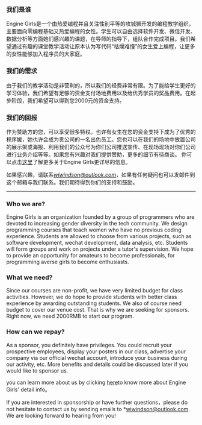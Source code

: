 ### 我们是谁
Engine Girls是一个由热爱编程并且关注性别平等的攻城狮开发的编程教学组织，主要面向零编程基础又热爱编程的女性。学生可以自由选择软件开发、微信开发、数据分析等方面她们感兴趣的课题，在导师的指导下，组队合作完成项目。我们希望通过有趣的课堂教学活动让原本认为写代码“枯燥难懂”的女生爱上编程，让更多的女性能够加入程序员的大家庭。

### 我们的需求
由于我们的教学活动是非营利的，所以我们的经费非常有限。为了能给学生更好的学习体验，我们希望有足够的资金支付场地费用以及给优秀学员的奖品费用。在起步阶段，我们希望可以得到您2000元的资金支持。

### 我们的回报
作为赞助方的您，可以享受很多特权。也许有女生在您的资金支持下成为了优秀的程序媛，她也许会成为贵公司的一名出色员工。您也可以在我们的场地中放置公司的展示架或海报、利用我们的公众号为你们公司推送宣传、在现场现场对你们公司进行业务介绍等等。如果您有兴趣对我们提供赞助，更多的细节有待商谈。
你可以点击[这里](https://mp.weixin.qq.com/s?__biz=MzIzMjQzODkxNQ==&mid=2247483703&idx=1&sn=db56a3346d9fc7ce0b3aeb873716275b&chksm=e895acdbdfe225cdfd060ad98985bfb1c2c160e803be07677ca47e9d5041cb0fdf8cd8267706&mpshare=1&scene=1&srcid=0317lgeQ137qCo2XDXdNz5u7#rd)了解更多关于Engine Girls更详尽的信息。

如果感兴趣，请联系*wiwindson@outlook.com*，如果有任何疑问也可以发邮件到这个邮箱与我们联系。我们期待得到你们的支持和鼓励。

___
### Who we are?
Engine Girls is an organization founded by a group of programmers who are devoted to increasing gender diversity in the tech community. We design programming courses that teach women who have no previous coding experience. Students are allowed to choose from various projects, such as software development, wechat development, data analysis, etc. Students will form groups and work on projects under a tutor's supervision. We hope to provide an opportunity for amateurs to become professionals, for programming averse girls to become enthusiasts.

### What we need?
Since our courses are non-profit, we have very limited budget for class activities. However, we do hope to provide students with better class experience by awarding outstanding students. We also of course need budget to cover our venue cost. That is why we are seeking for sponsors. Right now, we need 2000RMB to start our program.

### How can we repay?
As a sponsor, you definitely have privileges. You could recruit your prospective employees, display your posters in our class, advertise your company via our official wechat account, introduce your business during our activity, etc. More benefits and details could be discussed later if you would like to sponsor us.

you can learn more about us by clicking [here](https://mp.weixin.qq.com/s?__biz=MzIzMjQzODkxNQ==&mid=2247483703&idx=1&sn=db56a3346d9fc7ce0b3aeb873716275b&chksm=e895acdbdfe225cdfd060ad98985bfb1c2c160e803be07677ca47e9d5041cb0fdf8cd8267706&mpshare=1&scene=1&srcid=0317lgeQ137qCo2XDXdNz5u7#rd)to know more about Engine Girls' detail info。

If you are interested in sponsorship or have further questions，please do not hesitate to contact us by sending emails to *wiwindson@outlook.com. We are looking forward to hearing from you!
